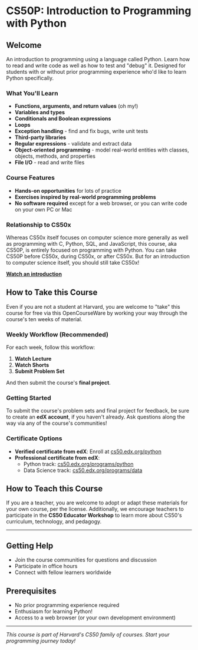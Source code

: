 # CS50P: Introduction to Programming with Python

## Welcome

An introduction to programming using a language called Python. Learn how to read and write code as well as how to test and "debug" it. Designed for students with or without prior programming experience who'd like to learn Python specifically. 

### What You'll Learn

- **Functions, arguments, and return values** (oh my!)
- **Variables and types**
- **Conditionals and Boolean expressions**
- **Loops**
- **Exception handling** - find and fix bugs, write unit tests
- **Third-party libraries**
- **Regular expressions** - validate and extract data
- **Object-oriented programming** - model real-world entities with classes, objects, methods, and properties
- **File I/O** - read and write files

### Course Features

- **Hands-on opportunities** for lots of practice
- **Exercises inspired by real-world programming problems**
- **No software required** except for a web browser, or you can write code on your own PC or Mac

### Relationship to CS50x

Whereas CS50x itself focuses on computer science more generally as well as programming with C, Python, SQL, and JavaScript, this course, aka CS50P, is entirely focused on programming with Python. You can take CS50P before CS50x, during CS50x, or after CS50x. But for an introduction to computer science itself, you should still take CS50x!

**[Watch an introduction](https://www.youtube.com/watch?v=3oFAJtFE8YU)**

## How to Take this Course

Even if you are not a student at Harvard, you are welcome to "take" this course for free via this OpenCourseWare by working your way through the course's ten weeks of material. 

### Weekly Workflow (Recommended)

For each week, follow this workflow:

1. **Watch Lecture**
2. **Watch Shorts**
3. **Submit Problem Set**

And then submit the course's **final project**.

### Getting Started

To submit the course's problem sets and final project for feedback, be sure to create an **edX account**, if you haven't already. Ask questions along the way via any of the course's communities!

### Certificate Options

- **Verified certificate from edX**: Enroll at [cs50.edx.org/python](https://cs50.edx.org/python)
- **Professional certificate from edX**: 
  - Python track: [cs50.edx.org/programs/python](https://cs50.edx.org/programs/python)
  - Data Science track: [cs50.edx.org/programs/data](https://cs50.edx.org/programs/data)

## How to Teach this Course

If you are a teacher, you are welcome to adopt or adapt these materials for your own course, per the license. Additionally, we encourage teachers to participate in the **CS50 Educator Workshop** to learn more about CS50's curriculum, technology, and pedagogy.

---

## Getting Help

- Join the course communities for questions and discussion
- Participate in office hours
- Connect with fellow learners worldwide

## Prerequisites

- No prior programming experience required
- Enthusiasm for learning Python!
- Access to a web browser (or your own development environment)

---

*This course is part of Harvard's CS50 family of courses. Start your programming journey today!*